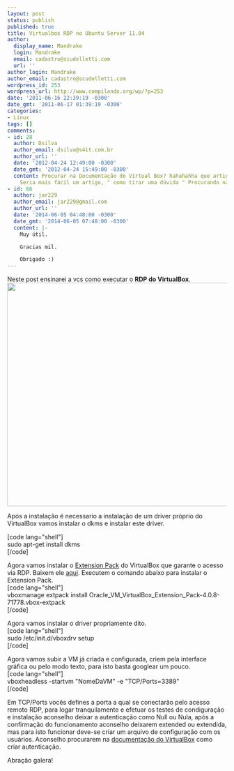 ```yaml
---
layout: post
status: publish
published: true
title: Virtualbox RDP no Ubuntu Server 11.04
author:
  display_name: Mandrake
  login: Mandrake
  email: cadastro@scudelletti.com
  url: ''
author_login: Mandrake
author_email: cadastro@scudelletti.com
wordpress_id: 253
wordpress_url: http://www.compilando.org/wp/?p=253
date: '2011-06-16 22:39:19 -0300'
date_gmt: '2011-06-17 01:39:19 -0300'
categories:
- Linux
tags: []
comments:
- id: 28
  author: Dsilva
  author_email: dsilva@s4it.com.br
  author_url: ''
  date: '2012-04-24 12:49:00 -0300'
  date_gmt: '2012-04-24 15:49:00 -0300'
  content: Procurar na Documentação do Virtual Box? hahahahha que artigo de bosta.
    Seria mais fácil um artigo, " como tirar uma dúvida " Procurando na Documentação.
- id: 66
  author: jar229
  author_email: jar229@gmail.com
  author_url: ''
  date: '2014-06-05 04:48:00 -0300'
  date_gmt: '2014-06-05 07:48:00 -0300'
  content: |-
    Muy útil.

    Gracias mil.

    Obrigado :)
---
```

<p>Neste post ensinarei a vcs como executar o <strong>RDP do VirtualBox</strong>.<br />
<a href="http://blog-scudelletti.rhcloud.com/wp-content/uploads/2011/06/Virtualbox_logo.png"><img src="http://blog-scudelletti.rhcloud.com/wp-content/uploads/2011/06/Virtualbox_logo.png" alt="" title="Virtualbox_logo" width="512" height="512" class="aligncenter size-full wp-image-264" /></a></p>
<p>Após a instalação é necessario a instalação de um driver próprio do VirtualBox vamos instalar o dkms e instalar este driver.</p>
<p>[code lang="shell"]<br />
sudo apt-get install dkms<br />
[/code]</p>
<p>Agora vamos instalar o <a href="http://www.oracle.com/technetwork/server-storage/virtualbox/downloads/index.html#extpack">Extension Pack</a> do VirtualBox que garante o acesso via RDP. Baixem ele <a href="http://www.oracle.com/technetwork/server-storage/virtualbox/downloads/index.html#extpack">aqui</a>. Executem o comando abaixo para instalar o Extension Pack.<br />
[code lang="shell"]<br />
vboxmanage extpack install Oracle_VM_VirtualBox_Extension_Pack-4.0.8-71778.vbox-extpack<br />
[/code]</p>
<p>Agora vamos instalar o driver propriamente dito.<br />
[code lang="shell"]<br />
sudo /etc/init.d/vboxdrv setup<br />
[/code]</p>
<p>Agora vamos subir a VM já criada e configurada, criem pela interface gráfica ou pelo modo texto, para isto basta googlear um pouco.<br />
[code lang="shell"]<br />
vboxheadless -startvm &quot;NomeDaVM&quot; -e &quot;TCP/Ports=3389&quot;<br />
[/code]</p>
<p>Em TCP/Ports vocês defines a porta a qual se conectarão pelo acesso remoto RDP, para logar tranquilamente e efetuar os testes de condiguração e instalação aconselho deixar a autenticação como Null ou Nula, após a confirmação do funcionamento aconselho deixarem extended ou extendida, mas para isto funcionar deve-se criar um arquivo de configuração com os usuários. Aconselho procurarem na <a href="http://www.virtualbox.org/wiki/Documentation">documentação do VirtualBox</a> como criar autenticação.</p>
<p>Abração galera!</p>
